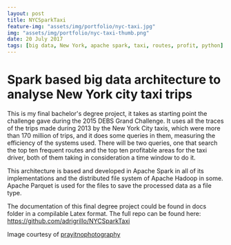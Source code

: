 ```yaml
---
layout: post
title: NYCSparkTaxi
feature-img: "assets/img/portfolio/nyc-taxi.jpg"
img: "assets/img/portfolio/nyc-taxi-thumb.png"
date: 20 July 2017
tags: [big data, New York, apache spark, taxi, routes, profit, python]
---
```


# Spark based big data architecture to analyse New York city taxi trips

This is my final bachelor's degree project, it takes as starting point the challenge
gave during the 2015 DEBS Grand Challenge. It uses all the traces of the trips made
during 2013 by the New York City taxis, which were more than 170 million of trips, and
it does some queries in them, measuring the efficiency of the systems 
used. There will be two queries, one that search the top ten frequent routes and the top
ten profitable areas for the taxi driver, both of them taking in consideration a time 
window to do it.

This architecture is based and developed in Apache Spark in all of its implementations 
and the distributed file system of Apache Hadoop in some. Apache Parquet is 
used for the files to save the processed data as a file type.

The documentation of this final degree project could be found in docs folder in 
a compilable Latex format. The full repo can be found here: 
https://github.com/adrigrillo/NYCSparkTaxi

Image courtesy of [prayitnophotography](https://www.flickr.com/photos/prayitnophotography/)